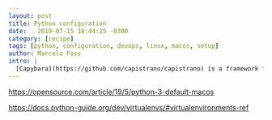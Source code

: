 ```yaml
---
layout: post
title: Python configuration
date:   2019-07-15 18:44:25 -0300
category: [recipe]
tags: [python, configuration, devops, linux, macos, setup]
author: Marcelo Foss
intro: |
  [Capybara](https://github.com/capistrano/capistrano) is a framework for building automated deployment scripts. Although Capistrano itself is written in Ruby, it can easily be used to deploy projects of any language or framework, be it Rails, Java, or PHP.
---
```


https://opensource.com/article/19/5/python-3-default-macos

https://docs.python-guide.org/dev/virtualenvs/#virtualenvironments-ref
